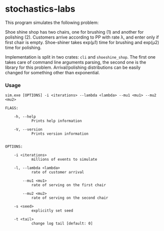 # stochastics-labs

This program simulates the following problem:

Shoe shine shop has two chairs, one for brushing (1) and another for polishing (2).
Customers arrive according to PP with rate λ, and enter only if first chair is empty.
Shoe-shiner takes exp(μ1) time for brushing and exp(μ2) time for polishing.

Implementation is split in two crates: `cli` and `shoeshine_shop`. The first one takes care of command line arguments parsing, 
the second one is the library for this problem. Arrival/polishing distributions can be easily changed for something other than 
exponential.


### Usage
    sim.exe [OPTIONS] -i <iterations> --lambda <lambda> --mu1 <mu1> --mu2 <mu2>

    FLAGS:

        -h, --help
                Prints help information

        -V, --version
                Prints version information


    OPTIONS:

        -i <iterations>
                millions of events to simulate

        -l, --lambda <lambda>
                rate of customer arrival

            --mu1 <mu1>
                rate of serving on the first chair

            --mu2 <mu2>
                rate of serving on the second chair

        -s <seed>
                explicitly set seed

        -t <tail>
                change log tail [default: 0]

